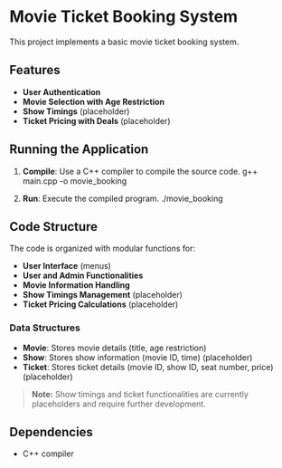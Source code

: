 # Movie Ticket Booking System

This project implements a basic movie ticket booking system.

## Features

- **User Authentication**
- **Movie Selection with Age Restriction**
- **Show Timings** (placeholder)
- **Ticket Pricing with Deals** (placeholder)

## Running the Application

1. **Compile**: Use a C++ compiler to compile the source code.
    g++ main.cpp -o movie_booking

2. **Run**: Execute the compiled program.
    ./movie_booking

## Code Structure

The code is organized with modular functions for:

- **User Interface** (menus)
- **User and Admin Functionalities**
- **Movie Information Handling**
- **Show Timings Management** (placeholder)
- **Ticket Pricing Calculations** (placeholder)

### Data Structures

- **Movie**: Stores movie details (title, age restriction)
- **Show**: Stores show information (movie ID, time) (placeholder)
- **Ticket**: Stores ticket details (movie ID, show ID, seat number, price) (placeholder)

> **Note:** Show timings and ticket functionalities are currently placeholders and require further development.

## Dependencies

- C++ compiler
